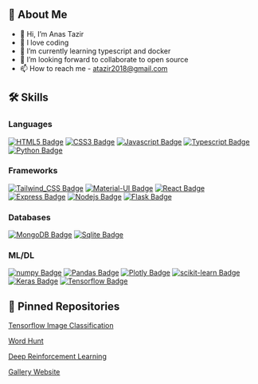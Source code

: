 ##  🚀 About Me

- 👋 Hi, I’m Anas Tazir
- 💞️ I love coding
- 🌱 I’m currently learning typescript and docker
- 👀 I’m looking forward to collaborate to open source
- 📫 How to reach me - atazir2018@gmail.com

## 🛠 Skills
### Languages
[![HTML5 Badge](https://img.shields.io/badge/-HTML5-E34F26?style=for-the-badge&labelColor=black&logo=HTML5&logoColor=)](#)
[![CSS3 Badge](https://img.shields.io/badge/-CSS3-1572B6?style=for-the-badge&labelColor=black&logo=CSS3&logoColor=)](#)
[![Javascript Badge](https://img.shields.io/badge/-Javascript-F0DB4F?style=for-the-badge&labelColor=black&logo=javascript&logoColor=F0DB4F)](#) 
[![Typescript Badge](https://img.shields.io/badge/-Typescript-007acc?style=for-the-badge&labelColor=black&logo=typescript&logoColor=007acc)](#) 
[![Python Badge](https://img.shields.io/badge/-Python-3776AB?style=for-the-badge&labelColor=black&logo=python&logoColor=)](#)


### Frameworks

[![Tailwind_CSS Badge](https://img.shields.io/badge/-Tailwind_CSS-38B2AC?style=for-the-badge&labelColor=black&logo=tailwind-css&logoColor=)](#)
[![Material-UI Badge](https://img.shields.io/badge/-materialui-%230081CB?style=for-the-badge&labelColor=black&logo=material-ui&logoColor=)](#)
[![React Badge](https://img.shields.io/badge/-React-61DBFB?style=for-the-badge&labelColor=black&logo=react&logoColor=61DBFB)](#)
[![Express Badge](https://img.shields.io/badge/-express.js-%23404d59?style=for-the-badge&labelColor=black&logo=express&logoColor=)](#) 
[![Nodejs Badge](https://img.shields.io/badge/-Nodejs-3C873A?style=for-the-badge&labelColor=black&logo=node.js&logoColor=3C873A)](#)
[![Flask Badge](https://img.shields.io/badge/-flask-%23000?style=for-the-badge&labelColor=black&logo=flask&logoColor=)](#)  


### Databases
[![MongoDB Badge](https://img.shields.io/badge/-MongoDB-4EA94B?style=for-the-badge&labelColor=black&logo=mongodb&logoColor=)](#)
[![Sqlite Badge](https://img.shields.io/badge/-sqlite-%2307405e?style=for-the-badge&labelColor=black&logo=sqlite&logoColor=)](#)



### ML/DL
[![numpy Badge](https://img.shields.io/badge/-numpy-%23013243?style=for-the-badge&labelColor=black&logo=numpy&logoColor=)](#)
[![Pandas Badge](https://img.shields.io/badge/-Pandas-%23150458?style=for-the-badge&labelColor=black&logo=pandas&logoColor=)](#)
[![Plotly Badge](https://img.shields.io/badge/-Plotly-%233F4F75?style=for-the-badge&labelColor=black&logo=plotly&logoColor=)](#)
[![scikit-learn Badge](https://img.shields.io/badge/-scikit--learn-%23F7931E?style=for-the-badge&labelColor=black&logo=scikit-learn&logoColor=)](#)
[![Keras Badge](https://img.shields.io/badge/-Keras-%23D00000?style=for-the-badge&labelColor=black&logo=keras&logoColor=)](#)
[![Tensorflow Badge](https://img.shields.io/badge/-Tensorflow-%23FF6F00?style=for-the-badge&labelColor=black&logo=tensorflow&logoColor=)](#)

## 📌 Pinned Repositories
[Tensorflow Image Classification](https://github.com/anastazir/tensorflow-image-classification)

[Word Hunt](https://github.com/anastazir/Dictionary-React-App-)  

[Deep Reinforcement Learning](https://github.com/anastazir/Multi-Agent-Deep-Reinforcement-Learning)  

[Gallery Website](https://github.com/anastazir/Gallery-App-using-React-and-Firebase-)

